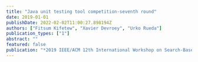 ```yaml
---
title: "Java unit testing tool competition-seventh round"
date: 2019-01-01
publishDate: 2022-02-02T11:00:27.898194Z
authors: ["Fitsum Kifetew", "Xavier Devroey", "Urko Rueda"]
publication_types: ["1"]
abstract: ""
featured: false
publication: "*2019 IEEE/ACM 12th International Workshop on Search-Based Software Testing (SBST)*"
---
```


